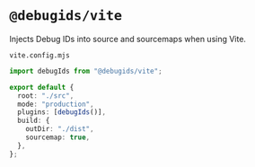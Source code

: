 # `@debugids/vite`

Injects Debug IDs into source and sourcemaps when using Vite.

`vite.config.mjs`
```ts
import debugIds from "@debugids/vite";

export default {
  root: "./src",
  mode: "production",
  plugins: [debugIds()],
  build: {
    outDir: "./dist",
    sourcemap: true,
  },
};
```